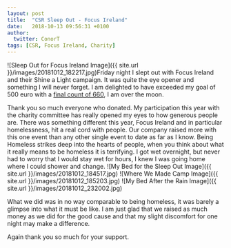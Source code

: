 ```yaml
---
layout: post
title:  "CSR Sleep Out - Focus Ireland"
date:   2018-10-13 09:56:31 +0100
author:
  twitter: ConorT
tags: [CSR, Focus Ireland, Charity]
---
```


![Sleep Out for Focus Ireland Image]({{ site.url }}/images/20181012_182217.jpg)Friday night I slept out with Focus Ireland and their Shine a Light campaign. It was quite the eye opener and something I will never forget. I am delighted to have exceeded my goal of 500 euro with a [final count of 660](https://shinealightw.everydayhero.com/ie/shine-a-light-2018-7), I am over the moon.

Thank you so much everyone who donated. My participation this year with the charity committee has really opened my eyes to how generous people are. There was something different this year, Focus Ireland and in particular homelessness, hit a real cord with people. Our company raised more with this one event than any other single event to date as far as I know. Being Homeless strikes deep into the hearts of people, when you think about what it really means to be homeless it is terrifying. I got wet overnight, but never had to worry that I would stay wet for hours, I knew I was going home where I could shower and change.
![My Bed for the Sleep Out Image]({{ site.url }}/images/20181012_184517.jpg)
![Where We Made Camp Image]({{ site.url }}/images/20181012_185203.jpg)
![My Bed After the Rain Image]({{ site.url }}/images/20181012_232002.jpg)

What we did was in no way comparable to being homeless, it was barely a glimpse into what it must be like. I am just glad that we raised as much money as we did for the good cause and that my slight discomfort for one night may make a difference.

Again thank you so much for your support.